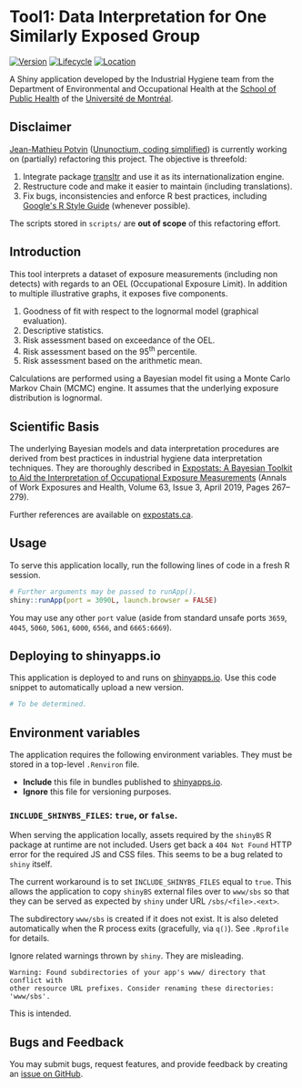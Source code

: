 # Tool1: Data Interpretation for One Similarly Exposed Group

<!-- badges: start -->
[![Version](https://img.shields.io/badge/version-1.0.0-blue)](https://github.com/webexpo/app-tool1/releases/tag/v1.0.0)
[![Lifecycle](https://img.shields.io/badge/lifecycle-stable-brightgreen.svg)](https://lifecycle.r-lib.org/articles/stages.html#stable)
[![Location](https://img.shields.io/badge/live-shinyapps.io-5b90bf)](https://lavoue.shinyapps.io/Tool1v3En/)
<!-- badges: end -->

A Shiny application developed by the Industrial Hygiene team from the
Department of Environmental and Occupational Health at the
[School of Public Health](https://espum.umontreal.ca/english/home/) of the
[Université de Montréal](https://www.umontreal.ca/en/).

## Disclaimer

[Jean-Mathieu Potvin](https://github.com/jeanmathieupotvin)
([Ununoctium, coding simplified](https://ununoctium.dev/en)) is currently
working on (partially) refactoring this project. The objective is threefold:

1. Integrate package [transltr](https://cran.r-project.org/package=transltr)
   and use it as its internationalization engine.
2. Restructure code and make it easier to maintain (including translations).
3. Fix bugs, inconsistencies and enforce R best practices, including
   [Google's R Style Guide](https://google.github.io/styleguide/Rguide.html)
   (whenever possible).

The scripts stored in `scripts/` are **out of scope** of this refactoring
effort.

## Introduction

This tool interprets a dataset of exposure measurements (including non detects)
with regards to an OEL (Occupational Exposure Limit). In addition to multiple
illustrative graphs, it exposes five components.

1. Goodness of fit with respect to the lognormal model (graphical evaluation).
2. Descriptive statistics.
3. Risk assessment based on exceedance of the OEL.
4. Risk assessment based on the 95<sup>th</sup> percentile.
5. Risk assessment based on the arithmetic mean.

Calculations are performed using a Bayesian model fit using a Monte Carlo
Markov Chain (MCMC) engine. It assumes that the underlying exposure distribution
is lognormal.

## Scientific Basis

The underlying Bayesian models and data interpretation procedures are derived
from best practices in industrial hygiene data interpretation techniques. They
are thoroughly described in
[Expostats: A Bayesian Toolkit to Aid the Interpretation of Occupational Exposure Measurements](https://doi.org/10.1093/annweh/wxy100)
(Annals of Work Exposures and Health, Volume 63, Issue 3, April 2019, Pages
267–279).

Further references are available on
[expostats.ca](https://www.expostats.ca/site/en/info.html).

## Usage

To serve this application locally, run the following lines of code in a fresh
R session.

```r
# Further arguments may be passed to runApp().
shiny::runApp(port = 3090L, launch.browser = FALSE)
```

You may use any other `port` value (aside from standard unsafe ports `3659`,
`4045`, `5060`, `5061`, `6000`, `6566`, and `6665:6669`).

## Deploying to shinyapps.io

This application is deployed to and runs on
[shinyapps.io](https://lavoue.shinyapps.io/Tool1v3En/). Use this code snippet
to automatically upload a new version.

```r
# To be determined.
```

## Environment variables

The application requires the following environment variables. They must be
stored in a top-level `.Renviron` file.

* **Include** this file in bundles published to
  [shinyapps.io](https://www.shinyapps.io).
* **Ignore** this file for versioning purposes.

### `INCLUDE_SHINYBS_FILES`: `true`, or `false`.

When serving the application locally, assets required by the `shinyBS` R
package at runtime are not included. Users get back a `404 Not Found` HTTP
error for the required JS and CSS files. This seems to be a bug related to
`shiny` itself.

The current workaround is to set `INCLUDE_SHINYBS_FILES` equal to `true`.
This allows the application to copy `shinyBS` external files over to `www/sbs`
so that they can be served as expected by `shiny` under URL `/sbs/<file>.<ext>`.

The subdirectory `www/sbs` is created if it does not exist. It is also deleted
automatically when the R process exits (gracefully, via `q()`). See `.Rprofile`
for details.

Ignore related warnings thrown by `shiny`. They are misleading.

```
Warning: Found subdirectories of your app's www/ directory that conflict with
other resource URL prefixes. Consider renaming these directories: 'www/sbs'.
```

This is intended.

## Bugs and Feedback

You may submit bugs, request features, and provide feedback by creating an
[issue on GitHub](https://github.com/webexpo/app-tool1/issues/new).
